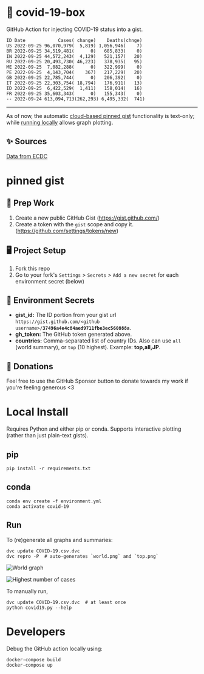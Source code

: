 # 🏥 covid-19-box

GitHub Action for injecting COVID-19 status into a gist.

```
ID Date            Cases( change)    Deaths(chnge)
US 2022-09-25 96,070,979(  5,819) 1,056,946(    7)
BR 2022-09-25 34,519,481(      0)   685,833(    0)
IN 2022-09-25 44,572,243(  4,129)   521,157(   20)
RU 2022-09-25 20,493,730( 46,223)   378,935(   95)
ME 2022-09-25  7,082,288(      0)   322,999(    0)
PE 2022-09-25  4,143,704(    367)   217,229(   20)
GB 2022-09-25 22,785,744(      0)   206,392(    0)
IT 2022-09-25 22,303,754( 18,794)   176,911(   13)
ID 2022-09-25  6,422,529(  1,411)   158,014(   16)
FR 2022-09-25 35,603,343(      0)   155,343(    0)
-- 2022-09-24 613,094,713(262,293) 6,495,332(  741)
```

---

As of now, the automatic [cloud-based pinned gist](#pinned-gist) functionality is text-only;
while [running locally](#local-install) allows graph plotting.

## ✨ Sources

[Data from ECDC](https://www.ecdc.europa.eu/en/publications-data/download-todays-data-geographic-distribution-covid-19-cases-worldwide)

# pinned gist

## 🎒 Prep Work
1. Create a new public GitHub Gist (https://gist.github.com/)
1. Create a token with the `gist` scope and copy it. (https://github.com/settings/tokens/new)

## 🖥 Project Setup
1. Fork this repo
1. Go to your fork's `Settings` > `Secrets` > `Add a new secret` for each environment secret (below)

## 🤫 Environment Secrets
- **gist_id:** The ID portion from your gist url `https://gist.github.com/<github username>/`**`37496a4e4c84aed9711fbe3ec560888a`**.
- **gh_token:** The GitHub token generated above.
- **countries:** Comma-separated list of country IDs. Also can use `all` (world summary), or `top` (10 highest). Example: **top,all,JP**.

## 💸 Donations

Feel free to use the GitHub Sponsor button to donate towards my work if you're feeling generous <3

# Local Install

Requires Python and either pip or conda. Supports interactive plotting (rather than just plain-text gists).

## pip

```
pip install -r requirements.txt
```

## conda

```
conda env create -f environment.yml
conda activate covid-19
```

## Run

To (re)generate all graphs and summaries:

```
dvc update COVID-19.csv.dvc
dvc repro -P  # auto-generates `world.png` and `top.png`
```

![World graph](world.png)

![Highest number of cases](top.png)

To manually run,

```
dvc update COVID-19.csv.dvc  # at least once
python covid19.py --help
```

# Developers

Debug the GitHub action locally using:

```
docker-compose build
docker-compose up
```
